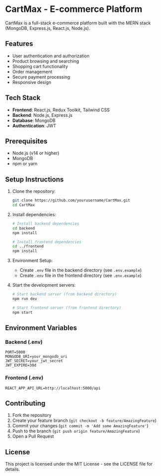 # CartMax - E-commerce Platform

CartMax is a full-stack e-commerce platform built with the MERN stack (MongoDB, Express.js, React.js, Node.js).

## Features

- User authentication and authorization
- Product browsing and searching
- Shopping cart functionality
- Order management
- Secure payment processing
- Responsive design

## Tech Stack

- **Frontend**: React.js, Redux Toolkit, Tailwind CSS
- **Backend**: Node.js, Express.js
- **Database**: MongoDB
- **Authentication**: JWT

## Prerequisites

- Node.js (v14 or higher)
- MongoDB
- npm or yarn

## Setup Instructions

1. Clone the repository:
   ```bash
   git clone https://github.com/yourusername/CartMax.git
   cd CartMax
   ```

2. Install dependencies:
   ```bash
   # Install backend dependencies
   cd backend
   npm install

   # Install frontend dependencies
   cd ../frontend
   npm install
   ```

3. Environment Setup:
   - Create `.env` file in the backend directory (see `.env.example`)
   - Create `.env` file in the frontend directory (see `.env.example`)

4. Start the development servers:
   ```bash
   # Start backend server (from backend directory)
   npm run dev

   # Start frontend server (from frontend directory)
   npm start
   ```

## Environment Variables

### Backend (.env)
```
PORT=5000
MONGODB_URI=your_mongodb_uri
JWT_SECRET=your_jwt_secret
JWT_EXPIRE=30d
```

### Frontend (.env)
```
REACT_APP_API_URL=http://localhost:5000/api
```

## Contributing

1. Fork the repository
2. Create your feature branch (`git checkout -b feature/AmazingFeature`)
3. Commit your changes (`git commit -m 'Add some AmazingFeature'`)
4. Push to the branch (`git push origin feature/AmazingFeature`)
5. Open a Pull Request

## License

This project is licensed under the MIT License - see the LICENSE file for details. 